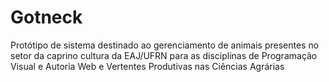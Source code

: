 # Gotneck

Protótipo de sistema destinado ao gerenciamento de animais presentes no setor da caprino cultura da EAJ/UFRN para as disciplinas de Programação Visual e Autoria Web e Vertentes Produtivas nas Ciências Agrárias